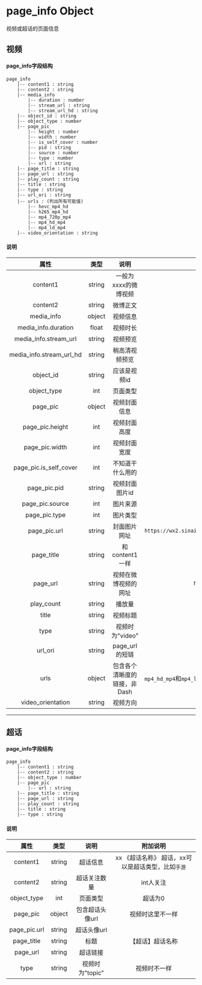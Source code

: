 # page_info Object
视频或超话的页面信息

## 视频
#### page_info字段结构
```
page_info
    |-- content1 : string
    |-- content2 : string
    |-- media_info
        |-- duration : number
        |-- stream_url : string
        |-- stream_url_hd : string
    |-- object_id : string
    |-- object_type : number
    |-- page_pic
        |-- height : number
        |-- width : number
        |-- is_self_cover : number
        |-- pid : string
        |-- source : number
        |-- type : number
        |-- url : string
    |-- page_title : string
    |-- page_url : string
    |-- play_count : string
    |-- title : string
    |-- type : string
    |-- url_ori : string
    |-- urls : (列出所有可能值)
        |-- hevc_mp4_hd
        |-- h265_mp4_hd
        |-- mp4_720p_mp4
        |-- mp4_hd_mp4
        |-- mp4_ld_mp4
    |-- video_orientation : string
```
#### 说明
|属性|类型|说明|附加说明|
|:--:|:--:|:--:|:--:|
|content1|string|一般为xxxx的微博视频|
|content2|string|微博正文|如果太长会截断|
|media_info|object|视频信息|仅在视频中出现|
|media_info.duration|float|视频时长|单位为秒，精确到小数点后2位|
|media_info.stream_url|string|视频预览|带音频，常见360p|
|media_info.stream_url_hd|string|稍高清视频预览|带音频，常见480p|
|object_id|string|应该是视频id|举例: 1034:4558123386470406|
|object_type|int|页面类型|视频为11|
|page_pic|object|视频封面信息|超话时这里不一样|
|page_pic.height|int|视频封面高度||
|page_pic.width|int|视频封面宽度||
|page_pic.is_self_cover|int|不知道干什么用的|只见过1|
|page_pic.pid|string|视频封面图片id||
|page_pic.source|int|图片来源|不知道干什么的，只见过1|
|page_pic.type|int|图片类型|不知道干什么的，只见过1|
|page_pic.url|string|封面图片网址|`https://wx2.sinaimg.cn/crop.0.33.960.533/006QZngZly1gjj2czqvztj30qo0gonlj.jpg`|
|page_title|string|和content1一样|超话时不一样|
|page_url|string|视频在微博视频的网址|`https://video.weibo.com/show?fid=${object_id}`|
|play_count|string|播放量|上万后仅显示xx万次播放|
|title|string|视频标题|
|type|string|视频时为"video"|超话时不一样|
|url_ori|string|page_url的短链||
|urls|object|包含各个清晰度的链接，非Dash|`mp4_hd_mp4`和`mp4_ld_mp4`一般都会有，`mp4_720p_mp4`仅出现在高清视频中，其他两个看脸|
|video_orientation|string|视频方向|只有`horizontal`和`vertical`|
***

## 超话
#### page_info字段结构
```
page_info
    |-- content1 : string
    |-- content2 : string
    |-- object_type : number
    |-- page_pic
        |-- url : string
    |-- page_title : string
    |-- page_url : string
    |-- play_count : string
    |-- title : string
    |-- type : string
```

#### 说明
|属性|类型|说明|附加说明|
|:--:|:--:|:--:|:--:|
|content1|string|超话信息|xx 《超话名称》 超话，xx可以是超话类型，比如`手游`|
|content2|string|超话关注数量|int人关注|
|object_type|int|页面类型|超话为0|
|page_pic|object|包含超话头像url|视频时这里不一样|
|page_pic.url|string|超话头像url|
|page_title|string|标题|【超话】超话名称|
|page_url|string|超话链接|
|type|string|视频时为"topic"|视频时不一样|